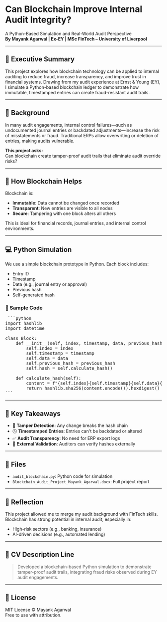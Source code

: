 # Can Blockchain Improve Internal Audit Integrity?

A Python-Based Simulation and Real-World Audit Perspective  
**By Mayank Agarwal | Ex-EY | MSc FinTech – University of Liverpool**

---

## 📌 Executive Summary

This project explores how blockchain technology can be applied to internal auditing to reduce fraud, increase transparency, and improve trust in financial systems. Drawing from my audit experience at Ernst & Young (EY), I simulate a Python-based blockchain ledger to demonstrate how immutable, timestamped entries can create fraud-resistant audit trails.

---

## 🧠 Background

In many audit engagements, internal control failures—such as undocumented journal entries or backdated adjustments—increase the risk of misstatements or fraud. Traditional ERPs allow overwriting or deletion of entries, making audits vulnerable.

**This project asks:**  
Can blockchain create tamper-proof audit trails that eliminate audit override risks?

---

## 🔗 How Blockchain Helps

Blockchain is:
- **Immutable**: Data cannot be changed once recorded
- **Transparent**: New entries are visible to all nodes
- **Secure**: Tampering with one block alters all others

This is ideal for financial records, journal entries, and internal control environments.

---

## 💻 Python Simulation

We use a simple blockchain prototype in Python. Each block includes:
- Entry ID
- Timestamp
- Data (e.g., journal entry or approval)
- Previous hash
- Self-generated hash

### 🔸 Sample Code
<pre> ```python
import hashlib
import datetime

class Block:
    def __init__(self, index, timestamp, data, previous_hash):
        self.index = index
        self.timestamp = timestamp
        self.data = data
        self.previous_hash = previous_hash
        self.hash = self.calculate_hash()

    def calculate_hash(self):
        content = f"{self.index}{self.timestamp}{self.data}{self.previous_hash}"
        return hashlib.sha256(content.encode()).hexdigest()
``` </pre>

---

## 🧾 Key Takeaways

- 🔐 **Tamper Detection**: Any change breaks the hash chain
- 🕒 **Timestamped Entries**: Entries can't be backdated or altered
- ✅ **Audit Transparency**: No need for ERP export logs
- 🤝 **External Validation**: Auditors can verify hashes externally

---

## 📁 Files

- `audit_blockchain.py`: Python code for simulation
- `Blockchain_Audit_Project_Mayank_Agarwal.docx`: Full project report

---

## 🧠 Reflection

This project allowed me to merge my audit background with FinTech skills. Blockchain has strong potential in internal audit, especially in:
- High-risk sectors (e.g., banking, insurance)
- AI-driven decisions (e.g., automated lending)

---

## 📌 CV Description Line

> Developed a blockchain-based Python simulation to demonstrate tamper-proof audit trails, integrating fraud risks observed during EY audit engagements.

---

## 📜 License

MIT License © Mayank Agarwal  
Free to use with attribution.

